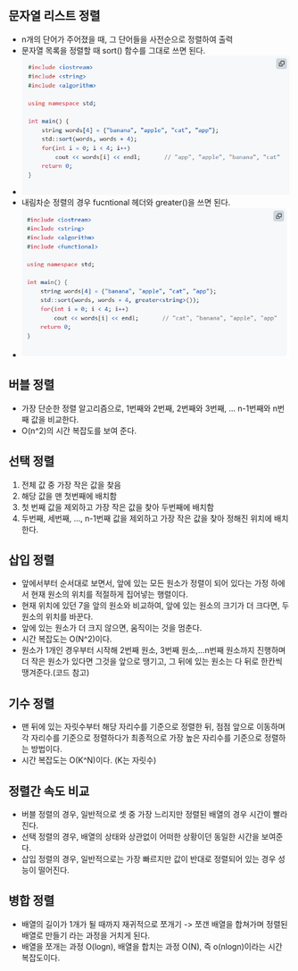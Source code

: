 ## 문자열 리스트 정렬
- n개의 단어가 주어졌을 때, 그 단어들을 사전순으로 정렬하여 출력
- 문자열 목록을 정렬할 때 sort() 함수를 그대로 쓰면 된다.
- ![img.png](img.png)
- 내림차순 정렬의 경우 fucntional 헤더와 greater<string>()을 쓰면 된다.
- ![img_1.png](img_1.png)

## 버블 정렬
- 가장 단순한 정렬 알고리즘으로, 1번째와 2번째, 2번째와 3번째, ... n-1번째와 n번째 값을 비교한다.
- O(n^2)의 시간 복잡도를 보여 준다.

## 선택 정렬
1. 전체 값 중 가장 작은 값을 찾음
2. 해당 값을 맨 첫번째에 배치함
3. 첫 번째 값을 제외하고 가장 작은 값을 찾아 두번째에 배치함
4. 두번째, 세번째, ..., n-1번째 값을 제외하고 가장 작은 값을 찾아 정해진 위치에 배치한다.

## 삽입 정렬
- 앞에서부터 순서대로 보면서, 앞에 있는 모든 원소가 정렬이 되어 있다는 가정 하에서 현재 원소의
위치를 적절하게 집어넣는 행렬이다.
- 현재 위치에 있던 7을 앞의 원소와 비교하여, 앞에 있는 원소의 크기가 더 크다면, 두 원소의 위치를 바꾼다.
- 앞에 있는 원소가 더 크지 않으면, 움직이는 것을 멈춘다.
- 시간 복잡도는 O(N^2)이다.
- 원소가 1개인 경우부터 시작해 2번째 원소, 3번째 원소,...n번째 원소까지 진행하며 더 작은 원소가 있다면 그것을 
앞으로 땡기고, 그 뒤에 있는 원소는 다 뒤로 한칸씩 땡겨준다.(코드 참고)

## 기수 정렬
- 맨 뒤에 있는 자릿수부터 해당 자리수를 기준으로 정렬한 뒤, 점점 앞으로 이동하며 각 자리수를 기준으로
정렬하다가 최종적으로 가장 높은 자리수를 기준으로 정렬하는 방법이다.
- 시간 복잡도는 O(K^N)이다. (K는 자릿수)

## 정렬간 속도 비교
- 버블 정렬의 경우, 일반적으로 셋 중 가장 느리지만 정렬된 배열의 경우 시간이 빨라진다.
- 선택 정렬의 경우, 배열의 상태와 상관없이 어떠한 상황이던 동일한 시간을 보여준다.
- 삽입 정렬의 경우, 일반적으로는 가장 빠르지만 값이 반대로 정렬되어 있는 경우 성능이 떨어진다.

## 병합 정렬
- 배열의 길이가 1개가 될 때까지 재귀적으로 쪼개기 -> 쪼갠 배열을 합쳐가며 정렬된 배열로 만들기 라는
과정을 거치게 된다.
- 배열을 쪼개는 과정 O(logn), 배열을 합치는 과정 O(N), 즉 o(nlogn)이라는 시간복잡도이다.
